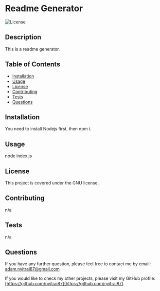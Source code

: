 # Readme Generator
  ![License](https://img.shields.io/badge/License-GNU-blue.svg)
  
  ## Description 
  This is a readme generator.

  ## Table of Contents
  - [Installation](#installation)
  - [Usage](#usage)
  - [License](#license)
  - [Contributing](#contributing)
  - [Tests](#tests)
  - [Questions](#questions)
  
  ## Installation
  You need to install Nodejs first, then npm i.

  ## Usage
  node index.js

  ## License
  This project is covered under the GNU license.

  ## Contributing
  n/a

  ## Tests
  n/a

  ## Questions
  If you have any further question, please feel free to contact me by email: [adam.nyitrai87@gmail.com](mailto:adam.nyitrai87@gmail.com)
  
  If you would like to check my other projects, please visit my GitHub profile: [https://github.com/nyitrai87](https://github.com/nyitrai87).